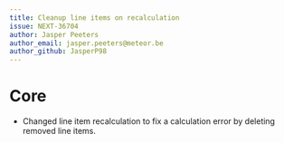 ```yaml
---
title: Cleanup line items on recalculation
issue: NEXT-36704
author: Jasper Peeters
author_email: jasper.peeters@meteor.be
author_github: JasperP98
---
```

# Core
* Changed line item recalculation to fix a calculation error by deleting removed line items.
